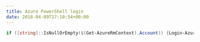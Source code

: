 ```yaml
---
title: Azure PowerShell login
date: 2018-04-09T17:10:54+00:00
---
```

```powershell
if ([string]::IsNullOrEmpty($(Get-AzureRmContext).Account)) {Login-AzureRmAccount}
```